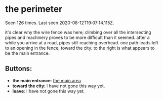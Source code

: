 # the perimeter

Seen 126 times. Last seen 2020-08-12T19:07:14.115Z.

it's clear why the wire fence was here; climbing over all the intersecting pipes and machinery proves to be more difficult than it seemed. after a while you arrive at a road, pipes still reaching overhead. one path leads left to an opening in the fence, toward the city. to the right is what appears to be the main entrance.

## Buttons:

- **the main entrance**: [the main area](the-main-area-Nat5qsg.md)
- **toward the city**: I have not gone this way yet.
- **leave**: I have not gone this way yet.